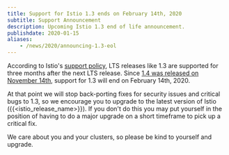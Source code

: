 ```yaml
---
title: Support for Istio 1.3 ends on February 14th, 2020
subtitle: Support Announcement
description: Upcoming Istio 1.3 end of life announcement.
publishdate: 2020-01-15
aliases:
    - /news/2020/announcing-1.3-eol
---
```


According to Istio's [support policy](/pt-br/docs/releases/supported-releases#supported-releases), LTS releases like 1.3 are supported for three months after the next LTS release. Since [1.4 was released on November 14th](/pt-br/news/releases/1.4.x/announcing-1.4/), support for 1.3 will end on February 14th, 2020.

At that point we will stop back-porting fixes for security issues and critical bugs to 1.3, so we encourage you to upgrade to the latest version of Istio ({{<istio_release_name>}}).  If you don't do this you may put yourself in the position of having to do a major upgrade on a short timeframe to pick up a critical fix.

We care about you and your clusters, so please be kind to yourself and upgrade.
